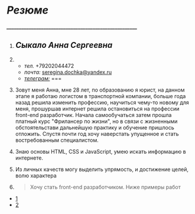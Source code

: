 # ***Резюме***
***_____________________________________________________***
1. ## _Сыкало Анна Сергеевна_
2. * _тел._ +79202044472 
   * _почта:_ seregina.dochka@yandex.ru
	* [_телеграм:_](https://t.me/AK_Annet) ===
4. Зовут меня Анна, мне 28 лет, по образованию я юрист, на данном этапе я работаю логистом в транспортной компании, больше года назад решила изменить профессию, научиться чему-то новому для меня, прошуршав интернет решила остановиться на профессии front-end разработчик. Начала самообучаться затем прошла платный курс "Фрилансер по жизни", но в связи с жизненными обстоятельстави дальнейшую практику и обучение пришлось отложить. Спустя почти год хочу наверстать упущенное и стать востребованным специалистом. 
3. Знаю основы HTML, CSS и JavaScript, умею искать информацию в интернете.
4. Из личных качеств могу выделить упрямость, и достижение целей, волю характера

6. > Хочу стать front-end разработчиком. Ниже примеры работ
+ [1](https://annasofiya.github.io/calculator/ "calculator")
+ [2](https://annasofiya.github.io/traveland/ "traveland")